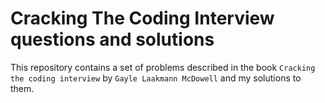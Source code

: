 # Cracking The Coding Interview questions and solutions

This repository contains a set of problems described in the book `Cracking the coding interview` by `Gayle Laakmann McDowell` and my solutions to them.
